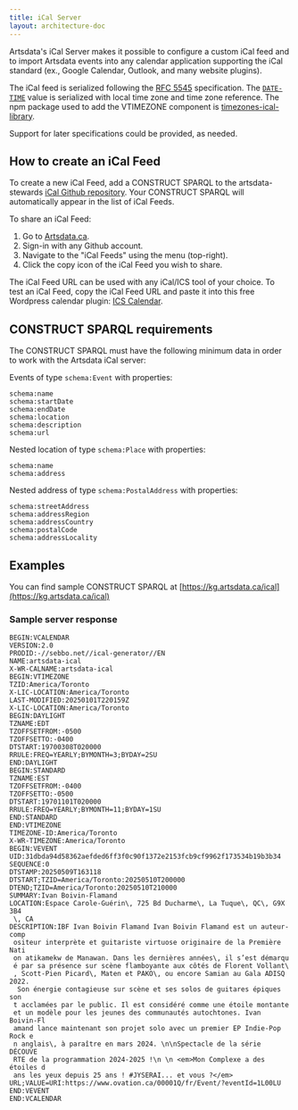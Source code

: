 ```yaml
---
title: iCal Server
layout: architecture-doc
---
```


Artsdata's iCal Server makes it possible to configure a custom iCal feed and to import Artsdata events into any calendar application supporting the iCal standard (ex., Google Calendar, Outlook, and many website plugins).

The iCal feed is serialized following the [RFC 5545](https://datatracker.ietf.org/doc/html/rfc5545) specification. The [`DATE-TIME`](https://www.kanzaki.com/docs/ical/dateTime.html) value is serialized with local time zone and time zone reference. The npm package used to add the VTIMEZONE component is [timezones-ical-library](https://tz.add-to-calendar-technology.com/).

Support for later specifications could be provided, as needed.

## How to create an iCal Feed

To create a new iCal Feed, add a CONSTRUCT SPARQL to the artsdata-stewards <a href='https://github.com/artsdata-stewards/artsdata-actions/tree/main/ical'>iCal Github repository</a>. Your CONSTRUCT SPARQL will automatically appear in the list of iCal Feeds.

To share an iCal Feed: 
1. Go to [Artsdata.ca](http://kg.artsdata.ca).
2. Sign-in with any Github account.
3. Navigate to the "iCal Feeds" using the menu (top-right).
4. Click the copy icon of the iCal Feed you wish to share.

The iCal Feed URL can be used with any iCal/ICS tool of your choice. To test an iCal Feed, copy the iCal Feed URL and paste it into this free Wordpress calendar plugin: <a href='https://icscalendar.com/preview/'>ICS Calendar</a>.</p>

## CONSTRUCT SPARQL requirements
The CONSTRUCT SPARQL must have the following minimum data in order to work with the Artsdata iCal server:

Events of type `schema:Event` with properties:
```
schema:name
schema:startDate
schema:endDate
schema:location
schema:description
schema:url
```

Nested location of type `schema:Place` with properties:
```
schema:name
schema:address
```

Nested address of type `schema:PostalAddress` with properties:
```
schema:streetAddress
schema:addressRegion
schema:addressCountry
schema:postalCode
schema:addressLocality
```

## Examples

You can find sample CONSTRUCT SPARQL at [https://kg.artsdata.ca/ical](https://kg.artsdata.ca/ical)

### Sample server response

```
BEGIN:VCALENDAR
VERSION:2.0
PRODID:-//sebbo.net//ical-generator//EN
NAME:artsdata-ical
X-WR-CALNAME:artsdata-ical
BEGIN:VTIMEZONE
TZID:America/Toronto
X-LIC-LOCATION:America/Toronto
LAST-MODIFIED:20250101T220159Z
X-LIC-LOCATION:America/Toronto
BEGIN:DAYLIGHT
TZNAME:EDT
TZOFFSETFROM:-0500
TZOFFSETTO:-0400
DTSTART:19700308T020000
RRULE:FREQ=YEARLY;BYMONTH=3;BYDAY=2SU
END:DAYLIGHT
BEGIN:STANDARD
TZNAME:EST
TZOFFSETFROM:-0400
TZOFFSETTO:-0500
DTSTART:19701101T020000
RRULE:FREQ=YEARLY;BYMONTH=11;BYDAY=1SU
END:STANDARD
END:VTIMEZONE
TIMEZONE-ID:America/Toronto
X-WR-TIMEZONE:America/Toronto
BEGIN:VEVENT
UID:31dbda94d58362aefded6ff3f0c90f1372e2153fcb9cf9962f173534b19b3b34
SEQUENCE:0
DTSTAMP:20250509T163118
DTSTART;TZID=America/Toronto:20250510T200000
DTEND;TZID=America/Toronto:20250510T210000
SUMMARY:Ivan Boivin-Flamand
LOCATION:Espace Carole-Guérin\, 725 Bd Ducharme\, La Tuque\, QC\, G9X 3B4
 \, CA
DESCRIPTION:IBF Ivan Boivin Flamand Ivan Boivin Flamand est un auteur-comp
 ositeur interprète et guitariste virtuose originaire de la Première Nati
 on atikamekw de Manawan. Dans les dernières années\, il s’est démarqu
 é par sa présence sur scène flamboyante aux côtés de Florent Vollant\
 , Scott-Pien Picard\, Maten et PAKO\, ou encore Samian au Gala ADISQ 2022.
  Son énergie contagieuse sur scène et ses solos de guitares épiques son
 t acclamées par le public. Il est considéré comme une étoile montante 
 et un modèle pour les jeunes des communautés autochtones. Ivan Boivin-Fl
 amand lance maintenant son projet solo avec un premier EP Indie-Pop Rock e
 n anglais\, à paraître en mars 2024. \n\nSpectacle de la série DÉCOUVE
 RTE de la programmation 2024-2025 !\n \n <em>Mon Complexe a des étoiles d
 ans les yeux depuis 25 ans ! #JYSERAI... et vous ?</em>
URL;VALUE=URI:https://www.ovation.ca/00001Q/fr/Event/?eventId=1L00LU
END:VEVENT
END:VCALENDAR
```
